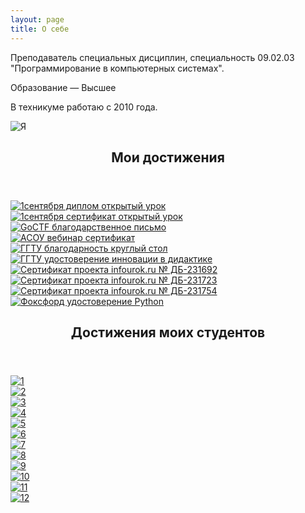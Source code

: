 ```yaml
---
layout: page
title: О себе
---
```


<div class="row">
	<div class="6u 12u$(small)">
		<p>Преподаватель специальных дисциплин, специальность 09.02.03 "Программирование в компьютерных системах". </p>
		<p>Образование — Высшее</p>
		<p>В техникуме работаю с 2010 года.</p>
	</div>
	<div class="6u$ 12u$(small)">
		<div class="box alt">
			<div class="row 50% uniform">
				<div class="4u$"><span class="image fit"><img src="/port/about/me.jpg" alt="Я" /></span></div>
			</div>
		</div>
	</div>
</div>

<section
		data-featherlight-gallery
		data-featherlight-filter="a">
	<header class="major">
		<h2>Мои достижения</h2>
	</header>
	<div class="posts">
		<article>
			<a href="/port/about/dost-01.jpg" target="_blank" class="image"><img src="/port/about/pix/dost-01.jpg" alt="1сентября диплом открытый урок
" /></a>
		</article>
		<article>
			<a href="/port/about/dost-02.jpg" target="_blank" class="image"><img src="/port/about/pix/dost-02.jpg" alt="1сентября сертификат открытый урок
" /></a>
		</article>
		<article>
			<a href="/port/about/dost-03.jpg" target="_blank" class="image"><img src="/port/about/pix/dost-03.jpg" alt="GoCTF благодарственное письмо
" /></a>
		</article>
		<article>
			<a href="/port/about/dost-04.jpg" target="_blank" class="image"><img src="/port/about/pix/dost-04.jpg" alt="АСОУ вебинар сертификат
" /></a>
		</article>
		<article>
			<a href="/port/about/dost-05.jpg" target="_blank" class="image"><img src="/port/about/pix/dost-05.jpg" alt="ГГТУ благодарность круглый стол
" /></a>
		</article>
		<article>
			<a href="/port/about/dost-06.jpg" target="_blank" class="image"><img src="/port/about/pix/dost-06.jpg" alt="ГГТУ удостоверение инновации в дидактике" /></a>
		</article>
		<article>
			<a href="/port/about/dost-07.jpg" target="_blank" class="image"><img src="/port/about/pix/dost-07.jpg" alt="Сертификат проекта infourok.ru № ДБ-231692
" /></a>
		</article>
		<article>
			<a href="/port/about/dost-08.jpg" target="_blank" class="image"><img src="/port/about/pix/dost-08.jpg" alt="Сертификат проекта infourok.ru № ДБ-231723
" /></a>
		</article>
		<article>
			<a href="/port/about/dost-09.jpg" target="_blank" class="image"><img src="/port/about/pix/dost-09.jpg" alt="Сертификат проекта infourok.ru № ДБ-231754" /></a>
		</article>
		<article>
			<a href="/port/about/dost-10.jpg" target="_blank" class="image"><img src="/port/about/pix/dost-10.jpg" alt="Фоксфорд удостоверение Python" /></a>
		</article>
	</div>
</section>
<section
		data-featherlight-gallery
		data-featherlight-filter="a">
	<header class="major">
		<h2>Достижения моих студентов</h2>
	</header>
	<div class="posts">
		<article>
			<a href="/port/about/stud-01.jpg" target="_blank" class="image"><img src="/port/about/pix/stud-01.jpg" alt="1" /></a>
		</article>
		<article>
			<a href="/port/about/stud-02.jpg" target="_blank" class="image"><img src="/port/about/pix/stud-02.jpg" alt="2" /></a>
		</article>
		<article>
			<a href="/port/about/stud-03.jpg" target="_blank" class="image"><img src="/port/about/pix/stud-03.jpg" alt="3" /></a>
		</article>
		<article>
			<a href="/port/about/stud-04.jpg" target="_blank" class="image"><img src="/port/about/pix/stud-04.jpg" alt="4" /></a>
		</article>
		<article>
			<a href="/port/about/stud-05.jpg" target="_blank" class="image"><img src="/port/about/pix/stud-05.jpg" alt="5" /></a>
		</article>
		<article>
			<a href="/port/about/stud-06.jpg" target="_blank" class="image"><img src="/port/about/pix/stud-06.jpg" alt="6" /></a>
		</article>
		<article>
			<a href="/port/about/stud-07.jpg" target="_blank" class="image"><img src="/port/about/pix/stud-07.jpg" alt="7" /></a>
		</article>
		<article>
			<a href="/port/about/stud-08.jpg" target="_blank" class="image"><img src="/port/about/pix/stud-08.jpg" alt="8" /></a>
		</article>
		<article>
			<a href="/port/about/stud-09.jpg" target="_blank" class="image"><img src="/port/about/pix/stud-09.jpg" alt="9" /></a>
		</article>
		<article>
			<a href="/port/about/stud-10.png" target="_blank" class="image"><img src="/port/about/pix/stud-10.jpg" alt="10" /></a>
		</article>
		<article>
			<a href="/port/about/stud-11.png" target="_blank" class="image"><img src="/port/about/pix/stud-11.jpg" alt="11" /></a>
		</article>
		<article>
			<a href="/port/about/stud-12.png" target="_blank" class="image"><img src="/port/about/pix/stud-12.jpg" alt="12" /></a>
		</article>
	</div>
</section>